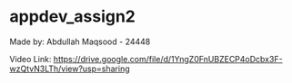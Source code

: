 # appdev_assign2

Made by: Abdullah Maqsood - 24448

Video Link: https://drive.google.com/file/d/1YngZ0FnUBZECP4oDcbx3F-wzQtvN3LTh/view?usp=sharing
 
